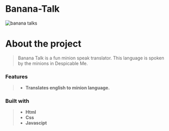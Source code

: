 # Banana-Talk

![banana talks](https://user-images.githubusercontent.com/82362100/198817552-ffe44241-b74e-4456-8443-0462363db281.jpg)

# About the project

> Banana Talk is a fun minion speak translator. This language is spoken by the minions in Despicable Me.

### Features

> - **Translates english to minion language.**

### Built with

> - **Html**
> - **Css**
> - **Javascipt**
